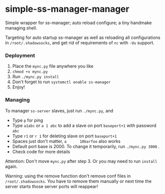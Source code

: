 # simple-ss-manager-manager
Simple wrapper for ss-manager; auto reload configure; a tiny handmake managing shell.

Targeting for auto startup ss-manager as well as reloading all configurations in `/root/.shadowsocks`, and get rid of requirements of `nc` with `-Uu` support.

### Deployment

1. Place the `mync.py` file anywhere you like
2. `chmod +x mync.py`
3. Run `./mync.py install`
4. Don't forget to run `systemctl enable ss-manager`
5. Enjoy!

### Managing

To manager `ss-server` slaves, just run `./mync.py`, and
 - Type `p` for ping
 - Type `a1abc` or `a 1 abc` to add a slave on port `baseport+1` with password `abc`
 - Type `r1` or `r 1` for deleting slave on port `baseport+1`
 - Spaces just don't matter, `a      10barfoo` also works
 - Default port base is 2000. To change it temporarily, run `./mync.py 3000` .
 - Check code for more details

Attention: Don't move `mync.py` after step 3. Or you may need to run `install` again.

Warning: using the remove function don't remove conf files in `/root/.shadowsocks`. You have to remove them manually or next time the server starts those server ports will reappear!

